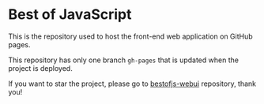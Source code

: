 # Best of JavaScript

This is the repository used to host the front-end web application on GitHub pages.

This repository has only one branch `gh-pages` that is updated when the project is deployed.

If you want to star the project, please go to [bestofjs-webui](https://github.com/bestofjs/bestofjs-webui) repository, thank you!
